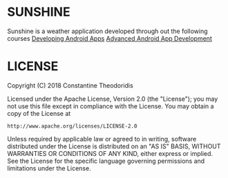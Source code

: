 # SUNSHINE

Sunshine is a weather application developed through out the following courses
[Developing Android Apps](https://www.udacity.com/course/new-android-fundamentals--ud851)
[Advanced Android App Development](https://www.udacity.com/course/new-android-fundamentals--ud851)

# LICENSE

Copyright (C) 2018 Constantine Theodoridis

Licensed under the Apache License, Version 2.0 (the "License");
you may not use this file except in compliance with the License.
You may obtain a copy of the License at

    http://www.apache.org/licenses/LICENSE-2.0

Unless required by applicable law or agreed to in writing, software
distributed under the License is distributed on an "AS IS" BASIS,
WITHOUT WARRANTIES OR CONDITIONS OF ANY KIND, either express or implied.
See the License for the specific language governing permissions and
limitations under the License.